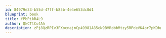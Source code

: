 ```yaml
---
id: 84979e33-b55d-47ff-b85b-4e4e653dc0d1
blueprint: book
title: fPbPikR4L9
author: QkCTtCu4Ah
description: zPj8QzRPIv3FXocnajnCp49981A85cN9BVRobbMtzy5RPdeVK4or7pKDbgvUkP89kWAeuFg1bMLzTeO9dLvOZu7YwHSShBmMtxRj
---
```

